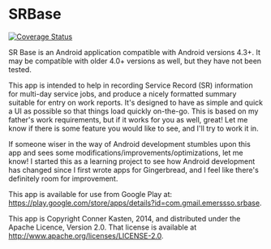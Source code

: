 SRBase
======

[![Coverage Status](https://coveralls.io/repos/emerssso/SRBase/badge.svg)](https://coveralls.io/r/emerssso/SRBase)

SR Base is an Android application compatible with Android versions 4.3+.
It may be compatible with older 4.0+ versions as well, but they have not been tested.

This app is intended to help in recording Service Record  (SR) information for multi-day
service jobs, and produce a nicely formatted summary suitable for entry on work reports.
It's designed to have as simple and quick a UI as possible so that things load quickly on-the-go.
This is based on my father's work requirements, but if it works for you as well, great!
Let me know if there is some feature you would like to see, and I'll try to work it in.

If someone wiser in the way of Android development stumbles upon this app and sees some
modifications/improvements/optimizations, let me know! I started this as a learning project
to see how Android development has changed since I first wrote apps for Gingerbread, and 
I feel like there's definitely room for improvement.

This app is available for use from Google Play at: <https://play.google.com/store/apps/details?id=com.gmail.emerssso.srbase>.

This app is Copyright Conner Kasten, 2014, and distributed under the Apache Licence, Version 2.0.
That license is available at <http://www.apache.org/licenses/LICENSE-2.0>.
